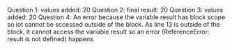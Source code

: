 Question 1: values added:  20
Question 2: final result:  20
Question 3: values added:  20
Question 4: An error because the variable result has block scope so iot cannot be sccessed outside of the block. As line 13 is outside of the block, it cannot access the variable result so an error (ReferenceError: result is not defined) happens